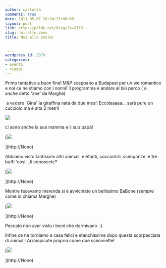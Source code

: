```yaml
---
author: carlotta
comments: true
date: 2011-05-07 20:24:25+00:00
layout: post
link: http://pilde.net/blog/?p=2379
slug: noi-allo-zooe
title: Noi allo zoo(e)


 ....
wordpress_id: 2379
categories:
- Eventi
- viaggi
---
```


Primo tentativo a buon fine! M&P scappano a Budapest per un we romantico e noi ce ne stiamo con i nonni! Il programma è andare al bio parco ( o anche detto 'zoe' da Marghe)


 a vedere 'Gina' la giraffina nata da due mesi! Eccolaaaaa... sarà pure un cucciolo ma è alta 2 metri!

![]({{baseurl}}/uploads/2011/05/a_gina.jpg)




ci sono anche la sua mamma e il suo papà!

[![]({{baseurl}}/uploads/2011/05/a_giraffe.jpg)


](http://None)




Abbiamo visto tantissimi altri animali, elefanti, coccodrilli, scimpanzè, e tre buffi 'cosi'...li conoscete?

[![]({{baseurl}}/uploads/2011/05/cartellone_scimmie.jpg)


](http://None)


[](http://None)




Mentre facevamo merenda si è avvicinato un bellissimo BaBone (sempre come lo chiama Marghe)




[![]({{baseurl}}/uploads/2011/05/a_pavone.jpg)


](http://None)




Peccato non aver visto i leoni che dormivano  :(

Infine ce ne torniamo a casa felici e stanchissime dopo questa scorpacciata di animali! Arrampicate proprio come due scimmiette!

[![]({{baseurl}}/uploads/2011/05/a_scimmiette.jpg)


](http://None)



